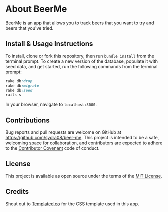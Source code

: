 # About BeerMe

BeerMe is an app that allows you to track beers that you want to try and beers that you've tried.

## Install & Usage Instructions

To install, clone or fork this repository, then run `bundle install` from the terminal prompt.
To create a new version of the database, populate it with seed data, and get started, run the following commands from the terminal prompt:

```ruby
rake db:drop
rake db:migrate
rake db:seed
rails s
```

In your browser, navigate to `localhost:3000`.

## Contributions

Bug reports and pull requests are welcome on GitHub at https://github.com/sydra08/beer-me. This project is intended to be a safe, welcoming space for collaboration, and contributors are expected to adhere to the [Contributor Covenant](contributor-covenant.org) code of conduct.

## License

This project is available as open source under the terms of the [MIT License](opensource.org/licenses/MIT).

## Credits

Shout out to [Templated.co](https://templated.co/) for the CSS template used in this app.
